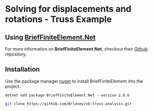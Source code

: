 # Solving for displacements and rotations - Truss Example
## Using [BriefFiniteElement.Net](https://www.nuget.org/packages/BriefFiniteElement.NET)

For more information on **BriefFiniteElement.Net**, checkout their [Github](https://github.com/BriefFiniteElementNet/BriefFiniteElement.Net) repository.

## Installation

Use the package manager [nuget](https://www.nuget.org/packages/BriefFiniteElement.NET) to install BriefFiniteElement into the project.

```.NET CLI
dotnet add package BriefFiniteElement.Net --version 2.0.6
```

```bash
git clone https://github.com/Brlaney/vb-truss-analysis.git
```
